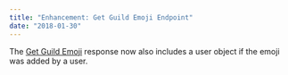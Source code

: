 ```yaml
---
title: "Enhancement: Get Guild Emoji Endpoint"
date: "2018-01-30"
---
```


The [Get Guild Emoji](#DOCS_RESOURCES_EMOJI/get-guild-emoji) response now also includes a user object if the emoji was added by a user.
